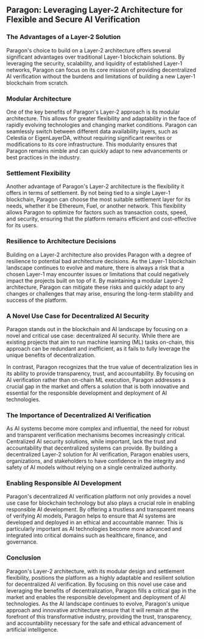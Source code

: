 ## Paragon: Leveraging Layer-2 Architecture for Flexible and Secure AI Verification

### The Advantages of a Layer-2 Solution

Paragon's choice to build on a Layer-2 architecture offers several significant advantages over traditional Layer-1 blockchain solutions. By leveraging the security, scalability, and liquidity of established Layer-1 networks, Paragon can focus on its core mission of providing decentralized AI verification without the burdens and limitations of building a new Layer-1 blockchain from scratch.

### Modular Architecture

One of the key benefits of Paragon's Layer-2 approach is its modular architecture. This allows for greater flexibility and adaptability in the face of rapidly evolving technologies and changing market conditions. Paragon can seamlessly switch between different data availability layers, such as Celestia or EigenLayerDA, without requiring significant rewrites or modifications to its core infrastructure. This modularity ensures that Paragon remains nimble and can quickly adapt to new advancements or best practices in the industry.

### Settlement Flexibility

Another advantage of Paragon's Layer-2 architecture is the flexibility it offers in terms of settlement. By not being tied to a single Layer-1 blockchain, Paragon can choose the most suitable settlement layer for its needs, whether it be Ethereum, Fuel, or another network. This flexibility allows Paragon to optimize for factors such as transaction costs, speed, and security, ensuring that the platform remains efficient and cost-effective for its users.

### Resilience to Architecture Decisions

Building on a Layer-2 architecture also provides Paragon with a degree of resilience to potential bad architecture decisions. As the Layer-1 blockchain landscape continues to evolve and mature, there is always a risk that a chosen Layer-1 may encounter issues or limitations that could negatively impact the projects built on top of it. By maintaining a modular Layer-2 architecture, Paragon can mitigate these risks and quickly adapt to any changes or challenges that may arise, ensuring the long-term stability and success of the platform.

### A Novel Use Case for Decentralized AI Security

Paragon stands out in the blockchain and AI landscape by focusing on a novel and critical use case: decentralized AI security. While there are existing projects that aim to run machine learning (ML) tasks on-chain, this approach can be redundant and inefficient, as it fails to fully leverage the unique benefits of decentralization.

In contrast, Paragon recognizes that the true value of decentralization lies in its ability to provide transparency, trust, and accountability. By focusing on AI verification rather than on-chain ML execution, Paragon addresses a crucial gap in the market and offers a solution that is both innovative and essential for the responsible development and deployment of AI technologies.

### The Importance of Decentralized AI Verification

As AI systems become more complex and influential, the need for robust and transparent verification mechanisms becomes increasingly critical. Centralized AI security solutions, while important, lack the trust and accountability that decentralized systems can provide. By building a decentralized Layer-2 solution for AI verification, Paragon enables users, organizations, and stakeholders to have confidence in the integrity and safety of AI models without relying on a single centralized authority.

### Enabling Responsible AI Development

Paragon's decentralized AI verification platform not only provides a novel use case for blockchain technology but also plays a crucial role in enabling responsible AI development. By offering a trustless and transparent means of verifying AI models, Paragon helps to ensure that AI systems are developed and deployed in an ethical and accountable manner. This is particularly important as AI technologies become more advanced and integrated into critical domains such as healthcare, finance, and governance.

### Conclusion

Paragon's Layer-2 architecture, with its modular design and settlement flexibility, positions the platform as a highly adaptable and resilient solution for decentralized AI verification. By focusing on this novel use case and leveraging the benefits of decentralization, Paragon fills a critical gap in the market and enables the responsible development and deployment of AI technologies. As the AI landscape continues to evolve, Paragon's unique approach and innovative architecture ensure that it will remain at the forefront of this transformative industry, providing the trust, transparency, and accountability necessary for the safe and ethical advancement of artificial intelligence.
